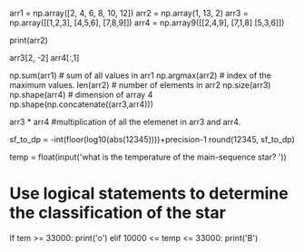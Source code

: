 arr1 = np.array([2, 4, 6, 8, 10, 12])
arr2 = np.array(1, 13, 2)
arr3 = np.array([[1,2,3],
                [4,5,6],
                [7,8,9]])
arr4 = np.array9([[2,4,9],
                [7,1,8]
                [5,3,6]])

print(arr2)

arr3[2, -2]
arr4[:,1]

np.sum(arr1) # sum of all values in arr1
np.argmax(arr2) # index of the maximum values.
len(arr2) # number of elements in arr2
np.size(arr3) 
np.shape(arr4) # dimension of array 4
np.shape(np.concatenate((arr3,arr4)))

arr3 * arr4 #multiplication of all the elemenet in arr3 and arr4.

sf_to_dp = -int(floor(log10(abs(12345))))+precision-1
round(12345, sf_to_dp)

temp = float(input('what is the temperature of the main-sequence star? '))
# Use logical statements to determine the classification of the star
If tem >= 33000:
    print('o')
elif 10000 <= temp <= 33000:
    print('B')


